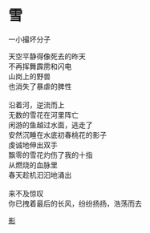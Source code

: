 # 雪
一小撮坏分子

天空平静得像死去的昨天\
不再挥舞霹雳和闪电\
山岗上的野兽\
也消失了暴虐的脾性\
\
沿着河，逆流而上\
无数的雪花在河里阵亡\
闲游的鱼越过水面，逃走了\
安然沉睡在水底初春桃花的影子\
虔诚地伸出双手\
飘零的雪花灼伤了我的十指\
从燃烧的血脉里\
春天趁机汩汩地涌出\
\
来不及惊叹\
你已拽着最后的长风，纷纷扬扬，浩荡而去


[影](2df0445ed1d74573bbc975203f3a0439.md)
